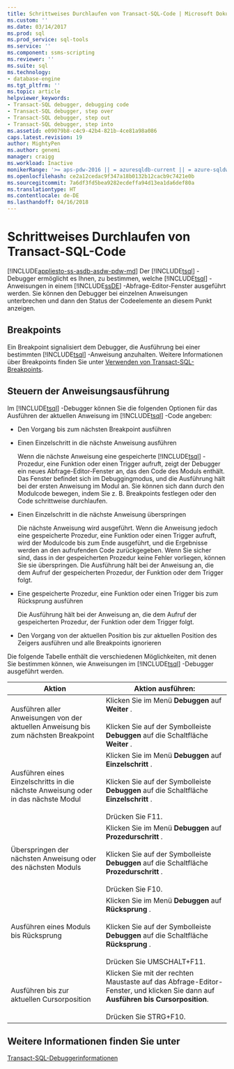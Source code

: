 ```yaml
---
title: Schrittweises Durchlaufen von Transact-SQL-Code | Microsoft Dokumentation
ms.custom: ''
ms.date: 03/14/2017
ms.prod: sql
ms.prod_service: sql-tools
ms.service: ''
ms.component: ssms-scripting
ms.reviewer: ''
ms.suite: sql
ms.technology:
- database-engine
ms.tgt_pltfrm: ''
ms.topic: article
helpviewer_keywords:
- Transact-SQL debugger, debugging code
- Transact-SQL debugger, step over
- Transact-SQL debugger, step out
- Transact-SQL debugger, step into
ms.assetid: e09079b8-c4c9-42b4-821b-4ce81a98a086
caps.latest.revision: 19
author: MightyPen
ms.author: genemi
manager: craigg
ms.workload: Inactive
monikerRange: '>= aps-pdw-2016 || = azuresqldb-current || = azure-sqldw-latest || >= sql-server-2016 || = sqlallproducts-allversions'
ms.openlocfilehash: ce2a12cedac9f347a18b0132b12cacb9c7421e0b
ms.sourcegitcommit: 7a6df3fd5bea9282ecdeffa94d13ea1da6def80a
ms.translationtype: HT
ms.contentlocale: de-DE
ms.lasthandoff: 04/16/2018
---
```

# <a name="step-through-transact-sql-code"></a>Schrittweises Durchlaufen von Transact-SQL-Code
[!INCLUDE[appliesto-ss-asdb-asdw-pdw-md](../../includes/appliesto-ss-asdb-asdw-pdw-md.md)]
  Der [!INCLUDE[tsql](../../includes/tsql-md.md)] -Debugger ermöglicht es Ihnen, zu bestimmen, welche [!INCLUDE[tsql](../../includes/tsql-md.md)] -Anweisungen in einem [!INCLUDE[ssDE](../../includes/ssde-md.md)] -Abfrage-Editor-Fenster ausgeführt werden. Sie können den Debugger bei einzelnen Anweisungen unterbrechen und dann den Status der Codeelemente an diesem Punkt anzeigen.  
  
## <a name="breakpoints"></a>Breakpoints  
 Ein Breakpoint signalisiert dem Debugger, die Ausführung bei einer bestimmten [!INCLUDE[tsql](../../includes/tsql-md.md)] -Anweisung anzuhalten. Weitere Informationen über Breakpoints finden Sie unter [Verwenden von Transact-SQL-Breakpoints](../../relational-databases/scripting/transact-sql-breakpoints.md).  
  
## <a name="controlling-statement-execution"></a>Steuern der Anweisungsausführung  
 Im [!INCLUDE[tsql](../../includes/tsql-md.md)] -Debugger können Sie die folgenden Optionen für das Ausführen der aktuellen Anweisung im [!INCLUDE[tsql](../../includes/tsql-md.md)] -Code angeben:  
  
-   Den Vorgang bis zum nächsten Breakpoint ausführen  
  
-   Einen Einzelschritt in die nächste Anweisung ausführen  
  
     Wenn die nächste Anweisung eine gespeicherte [!INCLUDE[tsql](../../includes/tsql-md.md)] -Prozedur, eine Funktion oder einen Trigger aufruft, zeigt der Debugger ein neues Abfrage-Editor-Fenster an, das den Code des Moduls enthält. Das Fenster befindet sich im Debuggingmodus, und die Ausführung hält bei der ersten Anweisung im Modul an. Sie können sich dann durch den Modulcode bewegen, indem Sie z. B. Breakpoints festlegen oder den Code schrittweise durchlaufen.  
  
-   Einen Einzelschritt in die nächste Anweisung überspringen  
  
     Die nächste Anweisung wird ausgeführt. Wenn die Anweisung jedoch eine gespeicherte Prozedur, eine Funktion oder einen Trigger aufruft, wird der Modulcode bis zum Ende ausgeführt, und die Ergebnisse werden an den aufrufenden Code zurückgegeben. Wenn Sie sicher sind, dass in der gespeicherten Prozedur keine Fehler vorliegen, können Sie sie überspringen. Die Ausführung hält bei der Anweisung an, die dem Aufruf der gespeicherten Prozedur, der Funktion oder dem Trigger folgt.  
  
-   Eine gespeicherte Prozedur, eine Funktion oder einen Trigger bis zum Rücksprung ausführen  
  
     Die Ausführung hält bei der Anweisung an, die dem Aufruf der gespeicherten Prozedur, der Funktion oder dem Trigger folgt.  
  
-   Den Vorgang von der aktuellen Position bis zur aktuellen Position des Zeigers ausführen und alle Breakpoints ignorieren  
  
 Die folgende Tabelle enthält die verschiedenen Möglichkeiten, mit denen Sie bestimmen können, wie Anweisungen im [!INCLUDE[tsql](../../includes/tsql-md.md)] -Debugger ausgeführt werden.  
  
|Aktion|Aktion ausführen:|  
|------------|---------------------|  
|Ausführen aller Anweisungen von der aktuellen Anweisung bis zum nächsten Breakpoint|Klicken Sie im Menü **Debuggen** auf **Weiter** .<br /><br /> Klicken Sie auf der Symbolleiste **Debuggen** auf die Schaltfläche **Weiter** .|  
|Ausführen eines Einzelschritts in die nächste Anweisung oder in das nächste Modul|Klicken Sie im Menü **Debuggen** auf **Einzelschritt** .<br /><br /> Klicken Sie auf der Symbolleiste **Debuggen** auf die Schaltfläche **Einzelschritt** .<br /><br /> Drücken Sie F11.|  
|Überspringen der nächsten Anweisung oder des nächsten Moduls|Klicken Sie im Menü **Debuggen** auf **Prozedurschritt** .<br /><br /> Klicken Sie auf der Symbolleiste **Debuggen** auf die Schaltfläche **Prozedurschritt** .<br /><br /> Drücken Sie F10.|  
|Ausführen eines Moduls bis Rücksprung|Klicken Sie im Menü **Debuggen** auf **Rücksprung** .<br /><br /> Klicken Sie auf der Symbolleiste **Debuggen** auf die Schaltfläche **Rücksprung** .<br /><br /> Drücken Sie UMSCHALT+F11.|  
|Ausführen bis zur aktuellen Cursorposition|Klicken Sie mit der rechten Maustaste auf das Abfrage-Editor-Fenster, und klicken Sie dann auf **Ausführen bis Cursorposition**.<br /><br /> Drücken Sie STRG+F10.|  
  
## <a name="see-also"></a>Weitere Informationen finden Sie unter  
 [Transact-SQL-Debuggerinformationen](../../relational-databases/scripting/transact-sql-debugger-information.md)  
  
  
